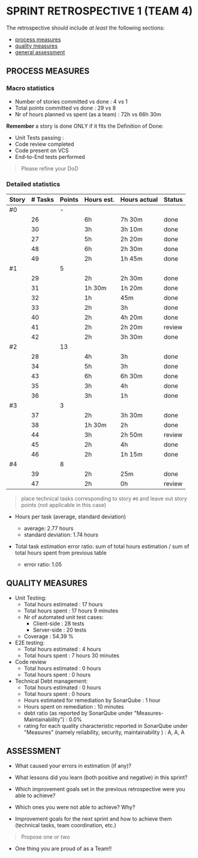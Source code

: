 SPRINT RETROSPECTIVE 1 (TEAM 4)
=====================================

The retrospective should include _at least_ the following
sections:

- [process measures](#process-measures)
- [quality measures](#quality-measures)
- [general assessment](#assessment)

## PROCESS MEASURES 

### Macro statistics

- Number of stories committed vs done : 4 vs 1
- Total points committed vs done : 29 vs 8
- Nr of hours planned vs spent (as a team) : 72h vs 66h 30m

**Remember**  a story is done ONLY if it fits the Definition of Done:
 
- Unit Tests passing :
- Code review completed
- Code present on VCS
- End-to-End tests performed

> Please refine your DoD 

### Detailed statistics

| Story  | # Tasks | Points | Hours est. | Hours actual | Status |
|--------|---------|--------|------------|--------------|--------|
| #0   |         |    -   |            |              |        |
| | 26 | | 6h | 7h 30m | done   | 
| | 30 | | 3h | 3h 10m | done   |
| | 27 | | 5h | 2h 20m | done   |
| | 48 | | 6h | 2h 30m | done   |
| | 49 | | 2h | 1h 45m | done   |
| #1 | | 5  |        |      | |
| | 29 | | 2h | 2h 30m | done | 
| | 31 | | 1h 30m | 1h 20m | done | 
| | 32 | | 1h | 45m    | done   | 
| | 33 | | 2h | 3h     | done   | 
| | 40 | | 2h | 4h 20m | done   | 
| | 41 | | 2h | 2h 20m | review | 
| | 42 | | 2h | 3h 30m | done | 
| #2 | | 13 | | | |
| | 28 | | 4h | 3h     | done | 
| | 34 | | 5h | 3h     | done | 
| | 43 | | 6h | 6h 30m | done | 
| | 35 | | 3h | 4h     | done | 
| | 36 | | 3h | 1h     | done | 
| #3 | | 3 | | |     |
| | 37 | | 2h | 3h 30m | done |
| | 38 | | 1h 30m | 2h | done |
| | 44 | | 3h | 2h 50m | review |
| | 45 | | 2h | 4h     | done |
| | 46 | | 2h | 1h 15m | done |
| #4 | | 8 | | | |
| | 39 | | 2h | 25m    | done |
| | 47 | | 2h | 0h     | review |

> place technical tasks corresponding to story `#0` and leave out story points (not applicable in this case)

- Hours per task (average, standard deviation)
  - average: 2.77 hours
  - standard deviation: 1.74 hours 

- Total task estimation error ratio: sum of total hours estimation / sum of total hours spent from previous table
  - error ratio: 1.05 

## QUALITY MEASURES 

- Unit Testing:
  - Total hours estimated : 17 hours
  - Total hours spent : 17 hours 9 minutes
  - Nr of automated unit test cases:
    - Client-side : 28 tests
    - Server-side : 20 tests
  - Coverage : 54.39 %
- E2E testing:
  - Total hours estimated : 4 hours
  - Total hours spent : 7 hours 30 minutes
- Code review 
  - Total hours estimated : 0 hours
  - Total hours spent : 0 hours
- Technical Debt management:
  - Total hours estimated : 0 hours
  - Total hours spent : 0 hours
  - Hours estimated for remediation by SonarQube : 1 hour
  - Hours spent on remediation : 10 minutes
  - debt ratio (as reported by SonarQube under "Measures-Maintainability") : 0.0%
  - rating for each quality characteristic reported in SonarQube under "Measures" (namely reliability, security, maintainability ) : A, A, A
  


## ASSESSMENT

- What caused your errors in estimation (if any)?

- What lessons did you learn (both positive and negative) in this sprint?

- Which improvement goals set in the previous retrospective were you able to achieve? 
  
- Which ones you were not able to achieve? Why?

- Improvement goals for the next sprint and how to achieve them (technical tasks, team coordination, etc.)

> Propose one or two

- One thing you are proud of as a Team!!
